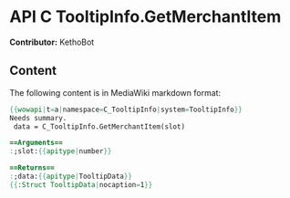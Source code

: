 # API C TooltipInfo.GetMerchantItem

**Contributor:** KethoBot

## Content

The following content is in MediaWiki markdown format:

```mediawiki
{{wowapi|t=a|namespace=C_TooltipInfo|system=TooltipInfo}}
Needs summary.
 data = C_TooltipInfo.GetMerchantItem(slot)

==Arguments==
:;slot:{{apitype|number}}

==Returns==
:;data:{{apitype|TooltipData}}
{{:Struct TooltipData|nocaption=1}}
```